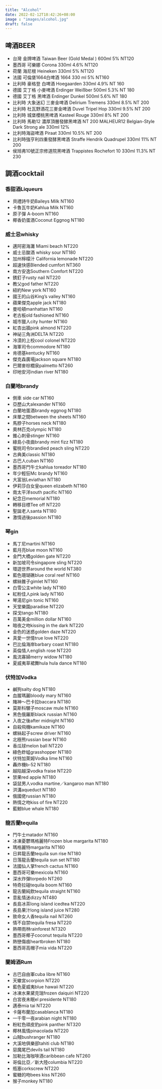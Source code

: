 ```yaml
---
title: "Alcohol"
date: 2022-02-12T18:42:26+08:00
image : "images/alcohol.jpg"
draft: false
---
```


## 啤酒BEER

- 台灣 金牌啤酒
Taiwan Beer (Gold Medal ) 600ml  5%  NT120
- 墨西哥 可樂娜
Corona  330ml  4.6%   NT120
- 荷蘭 海尼根
Heineken  330ml  5%   NT120
- 法國 可倫堡1664白啤酒
1664  330 ml  5%   NT160
- 比利時 豪格登 白啤酒
Hoegaarden  330ml  4.9%    NT 160
- 德國 艾丁格 小麥啤酒
Erdinger Weißber  500ml  5.3%   NT 180
- 德國 艾丁格 黑啤酒
Erdinger Dunkel  500ml  5.6%   NT 180
- 比利時 大象迷幻 三麥金啤酒
Delirium Tremens  330ml  8.5%  NT 200
- 比利時 杜瓦野酒花三麥金啤酒 
Duvel Tripel Hop  330ml  9.5%   NT 200
- 比利時 城堡櫻桃黑啤酒 
Kasteel Rouge  330ml  8%    NT 200
- 比利時 馬勒12 濃厚頂層發酵黑啤酒   NT 200
MALHEUR12  Belgian-Style Dark Strong ale  330ml  12% 
- 比利時海盜啤酒 Piraat 330ml 10.5% NT 200
- 比利時強亨利四重發酵黑啤酒 Straffe Hendrik Quadrupel 330ml 11% NT 200
- 侯旭弗10號正宗修道院黑啤酒 Trappistes Rochefort 10 330ml 11.3% NT 230

## 調酒cocktail
### 香甜酒Liqueurs

- 貝禮詩牛奶Baileys Milk   NT160
- 卡魯瓦牛奶Kahlua Milk   NT160
- 原子彈 A-boom  NT160
- 椰香奶蛋酒Coconut Eggnog   NT180

### 威士忌whisky

- 邁阿密海灘 Miami beach    NT220 
- 威士忌酸酒 whisky sour   NT180
- 加州檸檬汁 California lemonade   NT220 
- 超速快感Blended cumfort    NT360
- 南方安逸Southern Comfort   NT220
- 銹釘子rusty nail   NT220
- 教父god father    NT220
- 紐約New york    NT160
- 國王的山谷King’s valley   NT160
- 蘋果傑克apple jack   NT180
- 曼哈頓manhattan  NT160
- 老古板old fashioned   NT160
- 城市獵人city hunter   NT160
- 紅杏出牆pink almond   NT220
- 神祕三角洲DELTA   NT220
- 冷漠的上校cool colonel   NT220
- 海軍司令commodore   NT180
- 肯德基kentucky   NT160
- 傑克森廣場jackson square   NT180
- 巴爾麥棕櫚泉palmetto   NT260
- 印地安河indian river   NT180

### 白蘭地brandy

- 側車 side car   NT160
- 亞歷山大alexander   NT160
- 白蘭地蛋酒brandy eggnog   NT180
- 床單之間between the sheets   NT160
- 馬脖子horses neck   NT180
- 奧林匹克olympic   NT180
- 錐心刺骨stinger   NT160
- 綠島小夜曲brandy mint fizz   NT180
- 蜜桃司令brandied peach sling   NT220
- 古典美classic   NT180
- 古巴人cuban   NT160
- 墨西哥鬥牛士kahlua toreador   NT180
- 年少輕狂Mc brandy   NT160
- 大富翁Leviathan   NT180
- 伊莉莎白女皇queen elizabeth   NT160
- 南太平洋south pacific   NT160
- 紀念日memorial   NT180
- 轉移目標Tee off   NT220
- 聖誕老人santa    NT180
- 激情過後passion   NT180

### 琴gin

- 馬丁尼martini   NT160
- 藍月亮blue moon    NT160
- 金門大橋golden gate   NT220
- 新加坡司令singapore sling   NT220
- 環遊世界around the world   NT380
- 藍色珊瑚礁blue coral reef   NT160
- 螺絲錐子gimlet   NT160
- 白雪公主white lady   NT160
- 紅粉佳人pink lady   NT160
- 琴湯尼gin tonic   NT160
- 天堂樂園paradise   NT220
- 探戈tango   NT180
- 百萬美金million dollar   NT160
- 暗夜之吻kissing in the dark   NT220
- 金色的迷惑golden daze   NT220
- 真愛一世情true love   NT220
- 巴比倫海岸barbary coast   NT180
- 英倫情人english rose   NT220
- 風流寡婦merry widow   NT180
- 夏威夷草裙舞hula hula dance   NT180

### 伏特加Vodka

- 鹹狗salty dog   NT180
- 血腥瑪麗bloody mary   NT160
- 賭神～巴卡拉baccara   NT180
- 莫斯科騾子moscaw mule   NT160
- 黑色俄羅斯black russian    NT160
- 入夜之後after midnight   NT160
- 自殺飛機kamikaze   NT160
- 螺絲起子screw driver   NT160
- 北極熊russian bear   NT160
- 香瓜球melon ball   NT220
- 綠色蚱蜢grasshopper   NT180
- 伏特加萊姆Vodka lime   NT160
- 轟炸機b-52   NT180
- 越陷越深vodka fraise   NT220
- 禁果red apple   NT180
- 袋鼠男人vodka martine／kangaroo man   NT180
- 洪溝aqueduct   NT180
- 俄國佬russian   NT180
- 熱情之吻kiss of fire   NT220
- 藍鯨blue whale   NT180

### 龍舌蘭tequila

- 鬥牛士matador   NT160
- 冰凍憂鬱瑪格麗特Frozen blue margarita   NT180
- 瑪格麗特margarita   NT160
- 日昇龍舌蘭tequila sun rise   NT180
- 日落龍舌蘭tequila sun set   NT180
- 法國仙人掌french cactus   NT160
- 墨西哥可樂mexicola   NT160
- 深水炸彈torpedo   NT260
- 特奇拉碰tequila boom   NT160
- 龍舌蘭純飲tequila straight   NT160
- 意亂情迷dizzy   NT480
- 長島冰茶long island icedtea   NT220
- 長島果汁long island juice   NT280
- 致命女人香tequila nail   NT260
- 情不自禁tequila fresa   NT220
- 熱帶雨林rainforest   NT320
- 墨西哥椰子coconut tequila   NT220
- 熱戀傷痕heartbroken   NT180
- 墨西哥高帽子mia vida   NT220

### 蘭姆酒Rum

- 古巴自由軍cuba libre   NT160
- 天蠍宮scorpion   NT220
- 藍色夏威夷blue hawaii   NT220
- 冰凍水果黛克瑞frozen daiquiri   NT220
- 白宮夜未眠el presidente   NT180
- 邁泰mia tai   NT220
- 卡薩布蘭加casablanca   NT180
- 一千零一夜arabian night   NT180
- 粉紅色頑皮豹pink panther   NT320
- 椰林風情pinacolada   NT220
- 山賊bushranger   NT180
- 大溪地俱樂部tahiti club   NT180
- 惡魔尾巴devils tail    NT180
- 加勒比海咖啡酒caribbean cafe   NT260
- 哥倫比亞／新大陸columbia   NT220
- 瓶塞corkscrew   NT220
- 蜜糖的吻bees kiss   NT260
- 猴子monkey   NT180
